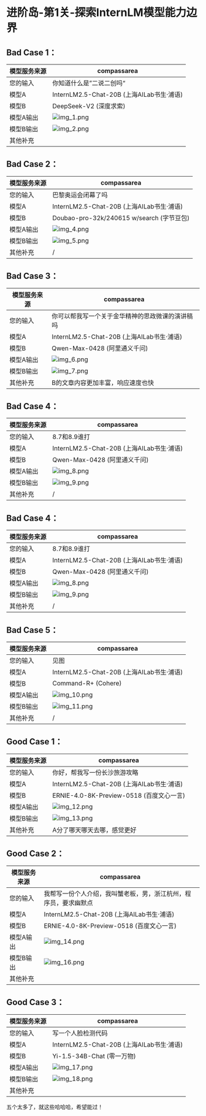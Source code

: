 # 进阶岛-第1关-探索InternLM模型能力边界

## Bad Case 1：

| 模型服务来源 | compassarea                         | 
|--------|-------------------------------------|
| 您的输入   | 你知道什么是”二说二创吗“                       | 
| 模型A    | InternLM2.5-Chat-20B (上海AILab书生·浦语) |  
| 模型B    | DeepSeek-V2 (深度求索)                  |  
| 模型A输出  | ![img_1.png](assets/img_1.png)             |     
| 模型B输出  | ![img_2.png](assets/img_2.png)             |   
| 其他补充   |                  |

## Bad Case 2：

| 模型服务来源 | compassarea                           | 
|--------|---------------------------------------|
| 您的输入   | 巴黎奥运会闭幕了吗                             | 
| 模型A    | InternLM2.5-Chat-20B (上海AILab书生·浦语)   |  
| 模型B    | Doubao-pro-32k/240615 w/search (字节豆包) |  
| 模型A输出  | ![img_4.png](assets/img_4.png)               |     
| 模型B输出  | ![img_5.png](assets/img_5.png)               |   
| 其他补充   | /                                     |

## Bad Case 3：

| 模型服务来源 | compassarea                         | 
|--------|-------------------------------------|
| 您的输入   | 你可以帮我写一个关于金华精神的思政微课的演讲稿吗            | 
| 模型A    | InternLM2.5-Chat-20B (上海AILab书生·浦语) |  
| 模型B    | Qwen-Max-0428 (阿里通义千问)              |  
| 模型A输出  | ![img_6.png](assets/img_6.png)             |     
| 模型B输出  | ![img_7.png](assets/img_7.png)             |   
| 其他补充   | B的文章内容更加丰富，响应速度也快                   |


## Bad Case 4：

| 模型服务来源 | compassarea                          | 
|--------|--------------------------------------|
| 您的输入   | 8.7和8.9谁打                          | 
| 模型A    | InternLM2.5-Chat-20B (上海AILab书生·浦语)  |  
| 模型B    | Qwen-Max-0428 (阿里通义千问) |  
| 模型A输出  | ![img_8.png](assets/img_8.png)              |     
| 模型B输出  | ![img_9.png](assets/img_9.png)              |   
| 其他补充   | /                                    |


## Bad Case 4：

| 模型服务来源 | compassarea                          | 
|--------|--------------------------------------|
| 您的输入   | 8.7和8.9谁打                          | 
| 模型A    | InternLM2.5-Chat-20B (上海AILab书生·浦语)  |  
| 模型B    | Qwen-Max-0428 (阿里通义千问) |  
| 模型A输出  | ![img_8.png](assets/img_8.png)              |     
| 模型B输出  | ![img_9.png](assets/img_9.png)              |   
| 其他补充   | /                                    |


## Bad Case 5：

| 模型服务来源 | compassarea                         | 
|--------|-------------------------------------|
| 您的输入   | 见图                                  | 
| 模型A    | InternLM2.5-Chat-20B (上海AILab书生·浦语) |  
| 模型B    | Command-R+ (Cohere)             |  
| 模型A输出  | ![img_10.png](assets/img_10.png)           |     
| 模型B输出  | ![img_11.png](assets/img_11.png)           |   
| 其他补充   | /                                   |


## Good Case 1：

| 模型服务来源 | compassarea                         | 
|--------|-------------------------------------|
| 您的输入   | 你好，帮我写一份长沙旅游攻略                      | 
| 模型A    | InternLM2.5-Chat-20B (上海AILab书生·浦语) |  
| 模型B    | ERNIE-4.0-8K-Preview-0518 (百度文心一言)  |  
| 模型A输出  | ![img_12.png](assets/img_12.png)           |     
| 模型B输出  | ![img_13.png](assets/img_13.png)           |   
| 其他补充   | A分了哪天哪天去哪，感觉更好                      |

## Good Case 2：

| 模型服务来源 | compassarea                         | 
|--------|-------------------------------------|
| 您的输入   | 我帮写一份个人介绍，我叫蟹老板，男，浙江杭州，程序员，要求幽默点                      | 
| 模型A    | InternLM2.5-Chat-20B (上海AILab书生·浦语) |  
| 模型B    | ERNIE-4.0-8K-Preview-0518 (百度文心一言)  |  
| 模型A输出  | ![img_14.png](assets/img_14.png)          |     
| 模型B输出  | ![img_16.png](assets/img_16.png)          |   
| 其他补充   |                      |

## Good Case 3：

| 模型服务来源 | compassarea                        | 
|--------|------------------------------------|
| 您的输入   | 写一个人脸检测代码| 
| 模型A    | InternLM2.5-Chat-20B (上海AILab书生·浦语) |  
| 模型B    | Yi-1.5-34B-Chat (零一万物) |  
| 模型A输出  | ![img_17.png](assets/img_17.png)        |     
| 模型B输出  | ![img_18.png](assets/img_18.png)      |   
| 其他补充   |                     |


五个太多了，就这些哈哈哈，希望能过！